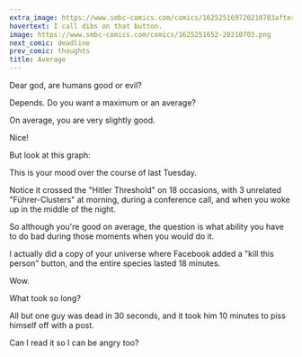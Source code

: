 ```yaml
---
extra_image: https://www.smbc-comics.com/comics/162525169720210703after.png
hovertext: I call dibs on that button.
image: https://www.smbc-comics.com/comics/1625251652-20210703.png
next_comic: deadline
prev_comic: thoughts
title: Average
---
```


Dear god, are humans good or evil?

Depends. Do you want a maximum or an average?

On average, you are very slightly good.

Nice!

But look at this graph:

This is your mood over the course of last Tuesday.

Notice it crossed the "Hitler Threshold" on 18 occasions, with 3 unrelated "Führer-Clusters" at morning, during a conference call, and when you woke up in the middle of the night.

So although you're good on average, the question is what ability you have to do bad during those moments when you would do it.

I actually did a copy of your universe where Facebook added a "kill this person" button, and the entire species lasted 18 minutes.

Wow.

What took so long?

All but one guy was dead in 30 seconds, and it took him 10 minutes to piss himself off with a post.

Can I read it so I can be angry too?
